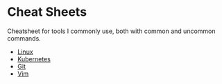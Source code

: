 # Cheat Sheets
Cheatsheet for tools I commonly use, both with common and uncommon commands. 

- [Linux](./linux.md)
- [Kubernetes](./kubernetes.md)
- [Git](./git.md)
- [Vim](./vim.md)
